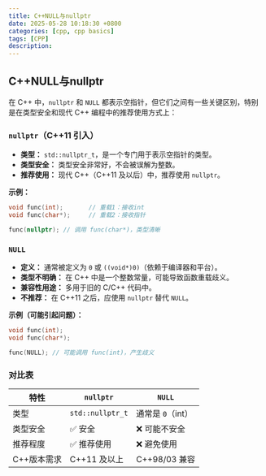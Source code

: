 ```yaml
---
title: C++NULL与nullptr
date: 2025-05-28 10:18:30 +0800
categories: [cpp, cpp basics]
tags: [CPP]
description: 
---
```

## C++NULL与nullptr

在 C++ 中，`nullptr` 和 `NULL` 都表示空指针，但它们之间有一些关键区别，特别是在类型安全和现代 C++ 编程中的推荐使用方式上：

###   `nullptr`（C++11 引入）

- **类型：** `std::nullptr_t`，是一个专门用于表示空指针的类型。
- **类型安全：** 类型安全非常好，不会被误解为整数。
- **推荐使用：** 现代 C++（C++11 及以后）中，推荐使用 `nullptr`。

**示例：**

```cpp
void func(int);       // 重载1：接收int
void func(char*);     // 重载2：接收指针

func(nullptr); // 调用 func(char*)，类型清晰
```

### `NULL`

- **定义：** 通常被定义为 `0` 或 `((void*)0)`（依赖于编译器和平台）。
- **类型不明确：** 在 C++ 中是一个整数常量，可能导致函数重载歧义。
- **兼容性用途：** 多用于旧的 C/C++ 代码中。
- **不推荐：** 在 C++11 之后，应使用 `nullptr` 替代 `NULL`。

**示例（可能引起问题）：**

```cpp
void func(int);
void func(char*);

func(NULL); // 可能调用 func(int)，产生歧义
```

### 对比表

| 特性        | `nullptr`        | `NULL`            |
| ----------- | ---------------- | ----------------- |
| 类型        | `std::nullptr_t` | 通常是 `0`（int） |
| 类型安全    | ✅ 安全           | ❌ 可能不安全      |
| 推荐程度    | ✅ 推荐使用       | ❌ 避免使用        |
| C++版本需求 | C++11 及以上     | C++98/03 兼容     |
